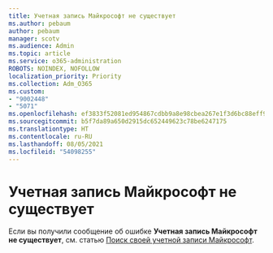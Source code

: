 ```yaml
---
title: Учетная запись Майкрософт не существует
ms.author: pebaum
author: pebaum
manager: scotv
ms.audience: Admin
ms.topic: article
ms.service: o365-administration
ROBOTS: NOINDEX, NOFOLLOW
localization_priority: Priority
ms.collection: Adm_O365
ms.custom:
- "9002448"
- "5071"
ms.openlocfilehash: ef3833f52081ed954867cdbb9a8e98cbea267e1f3d6bc88eff93c09550a00805
ms.sourcegitcommit: b5f7da89a650d2915dc652449623c78be6247175
ms.translationtype: HT
ms.contentlocale: ru-RU
ms.lasthandoff: 08/05/2021
ms.locfileid: "54098255"
---
```

# <a name="microsoft-account-does-not-exist"></a>Учетная запись Майкрософт не существует

Если вы получили сообщение об ошибке **Учетная запись Майкрософт не существует**, см. статью [Поиск своей учетной записи Майкрософт](https://support.microsoft.com/help/13811/microsoft-account-how-to-find).
